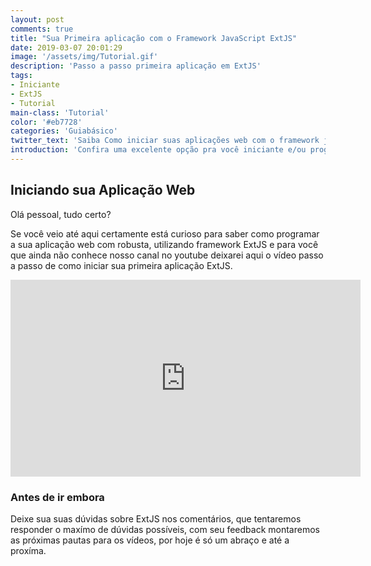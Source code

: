 ```yaml
---
layout: post
comments: true
title: "Sua Primeira aplicação com o Framework JavaScript ExtJS"
date: 2019-03-07 20:01:29
image: '/assets/img/Tutorial.gif'
description: 'Passo a passo primeira aplicação em ExtJS'
tags: 
- Iniciante
- ExtJS
- Tutorial
main-class: 'Tutorial'
color: '#eb7728'
categories: 'Guiabásico'
twitter_text: 'Saiba Como iniciar suas aplicações web com o framework javascript ExtJS.'
introduction: 'Confira uma excelente opção pra você iniciante e/ou programador desktop migrar para web'
---
```


## Iniciando sua Aplicação Web

Olá pessoal, tudo certo? 

Se você veio até aqui certamente está curioso para saber como programar a sua aplicação web com robusta, utilizando  framework ExtJS e para você que ainda não conhece nosso canal no youtube deixarei aqui o vídeo passo a passo de como iniciar sua primeira aplicação ExtJS.

<iframe width="560" height="315" src="https://www.youtube.com/embed/3Y-BiAxkP6k" frameborder="0" allow="accelerometer; autoplay; encrypted-media; gyroscope; picture-in-picture" allowfullscreen></iframe>

### Antes de ir embora

Deixe sua suas dúvidas sobre ExtJS nos comentários, que tentaremos responder o maxímo de dúvidas possíveis, com seu feedback montaremos as próximas pautas para os vídeos, por hoje é só um abraço e até a proxíma.


